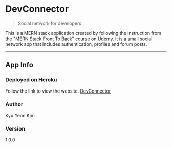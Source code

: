 # DevConnector

> Social network for developers

This is a MERN stack application created by following the instruction from the "MERN Stack Front To Back" course on [Udemy](https://www.udemy.com/mern-stack-front-to-back/?couponCode=TRAVERSYMEDIA). It is a small social network app that includes authentication, profiles and forum posts.

---

## App Info

### Deployed on Heroku

Follow the link to view the website. [DevConnector](https://whispering-basin-61873.herokuapp.com/dashboard)

### Author

Kyu Yeon Kim

### Version

1.0.0
